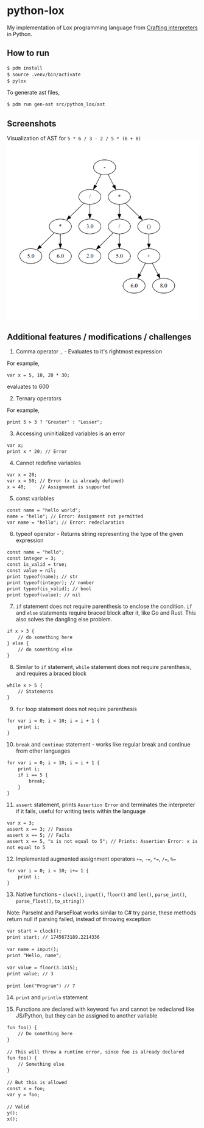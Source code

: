 # python-lox

My implementation of Lox programming language from [Crafting interpreters](https://www.craftinginterpreters.com/contents.html) in Python.

## How to run

```sh
$ pdm install
$ source .venv/bin/activate
$ pylox
```

To generate ast files,

```sh
$ pdm run gen-ast src/python_lox/ast
```

## Screenshots

Visualization of AST for `5 * 6 / 3 - 2 / 5 * (6 + 8)`
![Visualization of AST](images/ast_visual.png)


## Additional features / modifications / challenges

1) Comma operator `,` - Evaluates to it's rightmost expression

For example,
```
var x = 5, 10, 20 * 30;
```
evaluates to 600

2) Ternary operators

For example,
```
print 5 > 3 ? "Greater" : "Lesser";
```

3) Accessing uninitialized variables is an error
```
var x;
print x * 20; // Error
```

4) Cannot redefine variables
```
var x = 20;
var x = 50; // Error (x is already defined)
x = 40;     // Assignment is supported
```

5) const variables
```
const name = "hello world";
name = "hello"; // Error: Assignment not permitted
var name = "hello"; // Error: redeclaration
```

6) typeof operator - Returns string representing the type of the given expression

```
const name = "hello";
const integer = 3;
const is_valid = true;
const value = nil;
print typeof(name); // str
print typeof(integer); // number
print typeof(is_valid); // bool
print typeof(value); // nil
```

7) `if` statement does not require parenthesis to enclose the condition. `if` and `else` statements require braced block after it, like Go and Rust. This also solves the dangling else problem.
```
if x > 3 { 
    // do something here
} else {
    // do something else
}
```

8) Similar to `if` statement, `while` statement does not require parenthesis, and requires a braced block
```
while x > 5 {
    // Statements
}
```

9) `for` loop statement does not require parenthesis
```
for var i = 0; i < 10; i = i + 1 {
    print i;
}
```

10) `break` and `continue` statement - works like regular break and continue from other languages
```
for var i = 0; i < 10; i = i + 1 {
    print i;
    if i == 5 {
        break;
    }
}
```

11) `assert` statement, prints `Assertion Error` and terminates the interpreter if it fails, useful for writing tests within the language
```
var x = 3;
assert x == 3; // Passes
assert x == 5; // Fails
assert x == 5, "x is not equal to 5"; // Prints: Assertion Error: x is not equal to 5
```

12) Implemented augmented assignment operators `+=`, `-=`, `*=`, `/=`, `%=`
```
for var i = 0; i < 10; i+= 1 { 
    print i;
}
```

13) Native functions - `clock()`, `input()`, `floor()` and `len()`, `parse_int()`, `parse_float()`, `to_string()`

Note: ParseInt and ParseFloat works similar to C# try parse, these methods return null if parsing failed, instead of throwing
exception

```
var start = clock();
print start; // 1745673189.2214336

var name = input();
print "Hello, name";

var value = floor(3.1415);
print value; // 3

print len("Program") // 7

```

14) `print` and `println` statement

15) Functions are declared with keyword `fun` and cannot be redeclared like JS/Python, but they can be assigned to another variable
```
fun foo() {
    // Do something here
}

// This will throw a runtime error, since foo is already declared
fun foo() { 
    // Something else
}

// But this is allowed
const x = foo;
var y = foo;

// Valid
y();
x();
```